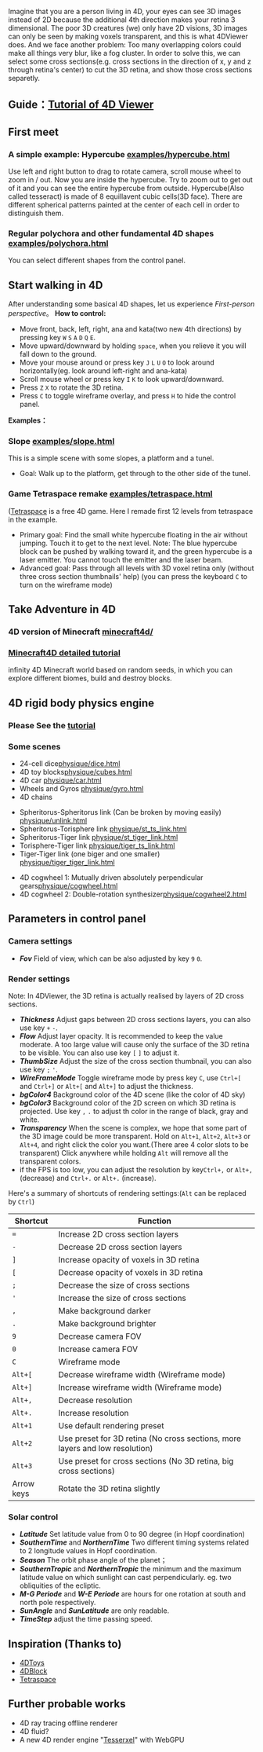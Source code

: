 Imagine that you are a person living in 4D, your eyes can see 3D images instead of 2D because the additional 4th direction makes your retina 3 dimensional.
The poor 3D creatures (we) only have 2D visions, 3D images can only be seen by making voxels transparent, and this is what 4DViewer does. And we face another problem: Too many overlapping colors could make all things very blur, like a fog cluster. In order to solve this, we can select some cross sections(e.g. cross sections in the direction of x, y and z through retina's center) to cut the 3D retina, and show those cross sections separetly.

## Guide：[Tutorial of 4D Viewer](https://wxyhly-en.github.io/archives/eye3d/)

## First meet

### A simple example: Hypercube [examples/hypercube.html](https://wxyhly.github.io/4dViewer/examples/hypercube.html?en)

Use left and right button to drag to rotate camera, scroll mouse wheel to zoom in / out. Now you are inside the hypercube. Try to zoom out to get out of it and you can see the entire hypercube from outside.
Hypercube(Also called tesseract) is made of 8 equillavent cubic cells(3D face). There are different spherical patterns painted at the center of each cell in order to distinguish them.

### Regular polychora and other fundamental 4D shapes [examples/polychora.html](https://wxyhly.github.io/4dViewer/examples/polychora.html?en)

You can select different shapes from the control panel.

## Start walking in 4D

After understanding some basical 4D shapes, let us experience *First-person perspective*。
**How to control:** 
- Move front, back, left, right, ana and kata(two new 4th directions) by pressing key `W` `S` `A` `D` `Q` `E`.
- Move upward/downward by holding `space`, when you relieve it you will fall down to the ground.
- Move your mouse around or press key `J` `L` `U` `O` to look around horizontally(eg. look around left-right and ana-kata)
- Scroll mouse wheel or press key `I` `K` to look upward/downward.
- Press `Z` `X` to rotate the 3D retina.
- Press `C` to toggle wireframe overlay, and press `H` to hide the control panel.

**Examples：**

### Slope [examples/slope.html](https://wxyhly.github.io/4dViewer/examples/slope.html?en)

This is a simple scene with some slopes, a platform and a tunel.
- Goal: Walk up to the platform, get through to the other side of the tunel.

### Game Tetraspace remake [examples/tetraspace.html](https://wxyhly.github.io/4dViewer/examples/tetraspace.html?en)
([Tetraspace](https://rantonels.itch.io/brane) is a free 4D game. Here I remade first 12 levels from tetraspace in the example.

+ Primary goal: Find the small white hypercube floating in the air without jumping. Touch it to get to the next level. Note: The blue hypercube block can be pushed by walking toward it, and the green hypercube is a laser emitter. You cannot touch the emitter and the laser beam.
+ Advanced goal: Pass through all levels with 3D voxel retina only (without three cross section thumbnails' help)  (you can press the keyboard `C` to turn on the wireframe mode)

## Take Adventure in 4D

### 4D version of Minecraft [minecraft4d/](https://wxyhly.github.io/4dViewer/minecraft4d/?en)

### [Minecraft4D detailed tutorial](https://wxyhly-en.github.io/archives/mc4tutorial/)

infinity 4D Minecraft world based on random seeds, in which you can explore different biomes, build and destroy blocks.

## 4D rigid body physics engine

### Please See the [tutorial](https://wxyhly-en.github.io/archives/newton4/)

### Some scenes
- 24-cell dice[physique/dice.html](https://wxyhly.github.io/4dViewer/physique/dice.html?en)
- 4D toy blocks[physique/cubes.html](https://wxyhly.github.io/4dViewer/physique/cubes.html?en)
- 4D car [physique/car.html](https://wxyhly.github.io/4dViewer/physique/car.html?en)
- Wheels and Gyros [physique/gyro.html](https://wxyhly.github.io/4dViewer/physique/gyro.html?en)
- 4D chains
 + Spheritorus-Spheritorus link (Can be broken by moving easily) [physique/unlink.html](https://wxyhly.github.io/4dViewer/physique/unlink.html?en)
 + Spheritorus-Torisphere link [physique/st_ts_link.html](https://wxyhly.github.io/4dViewer/physique/st_ts_link.html?en)
 + Spheritorus-Tiger link [physique/st_tiger_link.html](https://wxyhly.github.io/4dViewer/physique/st_tiger_link.html?en)
 + Torisphere-Tiger link [physique/tiger_ts_link.html](https://wxyhly.github.io/4dViewer/physique/tiger_ts_link.html?en)
 + Tiger-Tiger link (one biger and one smaller) [physique/tiger_tiger_link.html](https://wxyhly.github.io/4dViewer/physique/tiger_tiger_link.html?en)
- 4D cogwheel 1: Mutually driven absolutely perpendicular gears[physique/cogwheel.html](https://wxyhly.github.io/4dViewer/physique/cogwheel.html?en)
- 4D cogwheel 2: Double-rotation synthesizer[physique/cogwheel2.html](https://wxyhly.github.io/4dViewer/physique/cogwheel2.html?en)

## Parameters in control panel
### Camera settings
- ***Fov***  Field of view, which can be also adjusted by key `9` `0`.

### Render settings

Note: In 4DViewer, the 3D retina is actually realised by layers of 2D cross sections.
- ***Thickness***  Adjust gaps between 2D cross sections layers, you can also use key `+` `-`.
- ***Flow***  Adjust layer opacity. It is recommended to keep the value moderate. A too large value will cause only the surface of the 3D retina to be visible. You can also use key `[` `]` to adjust it.
- ***ThumbSize***  Adjust the size of the cross section thumbnail, you can also use key `;` `'`.
- ***WireFrameMode***  Toggle wireframe mode by press key `C`, use `Ctrl+[` and `Ctrl+]` or `Alt+[` and `Alt+]` to adjust the thickness.
- ***bgColor4***  Background color of the 4D scene (like the color of 4D sky)
- ***bgColor3***  Background color of the 2D screen on which 3D retina is projected. Use key `,` `.` to adjust th color in the range of black, gray and white.
- ***Transparency***  When the scene is complex, we hope that some part of the 3D image could be more transparent. Hold on `Alt+1`, `Alt+2`, `Alt+3` or `Alt+4`, and right click the color you want.(There aree 4 color slots to be transparent) Click anywhere while holding `Alt` will remove all the transparent colors.
- if the FPS is too low, you can adjust the resolution by key`Ctrl+,` or `Alt+,` (decrease) and `Ctrl+.` or `Alt+.` (increase).

Here's a summary of shortcuts of rendering settings:(`Alt` can be replaced by `Ctrl`)

|Shortcut|Function|
|-----|-----|
|`=`   |Increase 2D cross section layers|
|`-`   |Decrease 2D cross section layers|
|`]`   |Increase opacity of voxels in 3D retina|
|`[`   |Decrease opacity of voxels in 3D retina|
|`;`   |Decrease the size of cross sections|
|`'`   |Increase the size of cross sections|
|`,`   |Make background darker|
|`.`   |Make background brighter|
|`9`   |Decrease camera FOV|
|`0`   |Increase camera FOV|
|`C`   |Wireframe mode|
|`Alt+[`   |Decrease wireframe width (Wireframe mode)|
|`Alt+]`   |Increase wireframe width (Wireframe mode)|
|`Alt+,`   |Decrease resolution|
|`Alt+.`   |Increase resolution|
|`Alt+1`   |Use default rendering preset|
|`Alt+2`   |Use preset for 3D retina (No cross sections, more layers and low resolution)|
|`Alt+3`   |Use preset for cross sections (No 3D retina, big cross sections)|
|Arrow keys   |Rotate the 3D retina slightly|

### Solar control

- ***Latitude*** Set latitude value from 0 to 90 degree (in Hopf coordination)
- ***SouthernTime*** and ***NorthernTime*** Two different timing systems related to 2 longitude values in Hopf coordination. 
- ***Season*** The orbit phase angle of the planet；
- ***SouthernTropic*** and ***NorthernTropic*** 
the minimum and the maximum latitude value on which sunlight can cast perpendicularly. eg. two obliquities of the ecliptic.
- ***M-G Periode***  and ***W-E Periode*** are hours for one rotation at south and north pole respectively.
- ***SunAngle*** and ***SunLatitude*** are only readable.
- ***TimeStep*** adjust the time passing speed.

## Inspiration (Thanks to)
- [4DToys](http://4dtoys.com/)
- [4DBlock](http://www.urticator.net/blocks/)
- [Tetraspace](https://rantonels.itch.io/brane)

## Further probable works

- 4D ray tracing offline renderer
- 4D fluid?
- A new 4D render engine "[Tesserxel](https://github.com/wxyhly/tesserxel)" with WebGPU